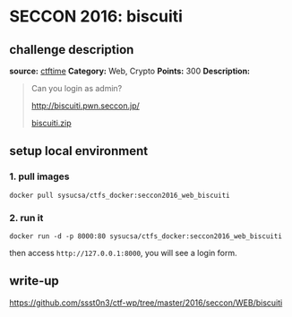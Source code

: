 # SECCON 2016: biscuiti

## challenge description
**source:** [ctftime](https://ctftime.org/task/3176)
**Category:** Web, Crypto
**Points:** 300
**Description:**

> Can you login as admin?
>
> http://biscuiti.pwn.seccon.jp/
>
> [biscuiti.zip](http://files.quals.seccon.jp/biscuiti.zip)

## setup local environment
### 1. pull images
`docker pull sysucsa/ctfs_docker:seccon2016_web_biscuiti`
### 2. run it
`docker run -d -p 8000:80 sysucsa/ctfs_docker:seccon2016_web_biscuiti
`

then access `http://127.0.0.1:8000`, you will see a login form.

## write-up
https://github.com/ssst0n3/ctf-wp/tree/master/2016/seccon/WEB/biscuiti
